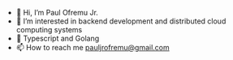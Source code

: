 - 👋 Hi, I’m Paul Ofremu Jr.
- 👀 I’m interested in backend development and distributed cloud computing systems
- 🌱 Typescript and Golang
- 📫 How to reach me pauljrofremu@gmail.com
